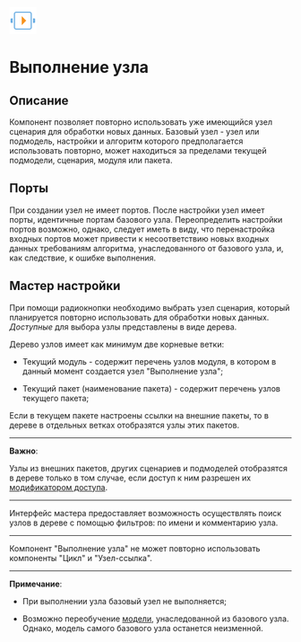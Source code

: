 ![](/media/app/icons/vendors/execnode.svg)
# Выполнение узла

## Описание

Компонент позволяет повторно использовать уже имеющийся узел сценария для обработки новых данных. Базовый узел - узел или подмодель, настройки и алгоритм которого предполагается использовать повторно, может находиться за пределами текущей подмодели, сценария, модуля или пакета.

## Порты

При создании узел не имеет портов. После настройки узел имеет порты, идентичные портам базового узла. Переопределить настройки портов возможно, однако, следует иметь в виду, что перенастройка входных портов может привести к несоответствию новых входных данных требованиям алгоритма, унаследованного от базового узла, и, как следствие, к ошибке выполнения.

##  Мастер настройки

При помощи радиокнопки необходимо выбрать узел сценария, который планируется повторно использовать для обработки новых данных. *Доступные* для выбора узлы представлены в виде дерева. 

Дерево узлов имеет как минимум две корневые ветки:

*  Текущий модуль - содержит перечень узлов модуля, в котором в данный момент создается узел "Выполнение узла";

*  Текущий пакет (наименование пакета) - содержит перечень узлов текущего пакета;

Если в текущем пакете настроены ссылки на внешние пакеты, то в дереве в отдельных ветках отобразятся узлы этих пакетов. 

----------

**Важно**:
 
Узлы из внешних пакетов, других сценариев и подмоделей отобразятся в дереве только в том случае, если доступ к ним разрешен их [модификатором доступа](/app/glossary/access_modifier.md).     

---------------

Интерфейс мастера предоставляет возможность осуществлять поиск узлов в дереве с помощью фильтров: по имени и комментарию узла. 

-----

Компонент "Выполнение узла" не может повторно использовать компоненты "Цикл" и "Узел-ссылка".

-----

**Примечание**:

*  При выполнении узла базовый узел не выполняется;

*  Возможно переобучение [модели](/app/glossary/training_processors.md), унаследованной из базового узла. Однако, модель самого базового узла останется неизменной. 

   


